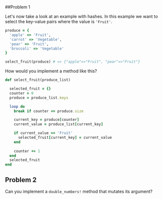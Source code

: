 ##Problem 1



Let's now take a look at an example with hashes. In this example we want to select the key-value pairs where the value is `'Fruit'`.

```ruby
produce = {
  'apple' => 'Fruit',
  'carrot' => 'Vegetable',
  'pear' => 'Fruit',
  'broccoli' => 'Vegetable'
}

select_fruit(produce) # => {"apple"=>"Fruit", "pear"=>"Fruit"}
```



How would you implement a method like this?



```Ruby
def select_fruit(produce_list)

  selected_fruit = {}
  counter = 0
  produce = produce_list.keys

  loop do
    break if counter == produce.size

    current_key = produce[counter]
    current_value = produce_list[current_key]

    if current_value == 'Fruit'
      selected_fruit[current_key] = current_value
    end
    
    counter += 1
  end
  selected_fruit
end
```



## Problem 2

Can you implement a `double_numbers!` method that mutates its argument?